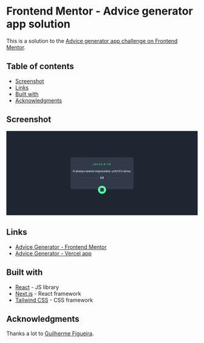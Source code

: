 # Frontend Mentor - Advice generator app solution

This is a solution to the [Advice generator app challenge on Frontend Mentor](https://www.frontendmentor.io/challenges/advice-generator-app-QdUG-13db).

## Table of contents

- [Screenshot](#screenshot)
- [Links](#links)
- [Built with](#built-with)
- [Acknowledgments](#acknowledgments)

## Screenshot

![](./SCREENSHOT.png)

## Links

- [Advice Generator - Frontend Mentor](https://www.frontendmentor.io/solutions/advice-generator-2Se-IU3L6I)
- [Advice Generator - Vercel app](https://xviigimenez-advice-generator.vercel.app/)

## Built with

- [React](https://reactjs.org/) - JS library
- [Next.js](https://nextjs.org/) - React framework
- [Tailwind CSS](https://tailwindcss.com/) - CSS framework

## Acknowledgments

Thanks a lot to [Guilherme Figueira](https://github.com/GuilhermeFigueira).
